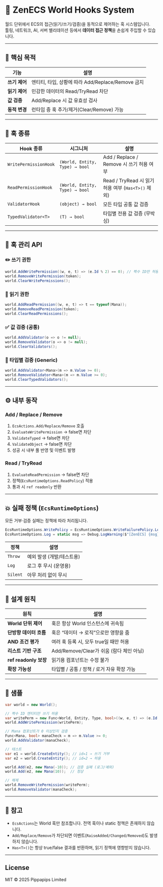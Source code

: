 # 🧩 ZenECS World Hooks System

월드 단위에서 ECS의 접근(읽기/쓰기/검증)을 동적으로 제어하는 훅 시스템입니다.  
툴링, 네트워크, AI, 서버 밸리데이션 등에서 **데이터 접근 정책**을 손쉽게 주입할 수 있습니다.

---

## 🎯 핵심 목적

| 기능 | 설명 |
|------|------|
| **쓰기 제어** | 엔티티, 타입, 상황에 따라 Add/Replace/Remove 금지 |
| **읽기 제어** | 민감한 데이터의 Read/TryRead 차단 |
| **값 검증** | Add/Replace 시 값 유효성 검사 |
| **동적 변경** | 런타임 중 훅 추가/제거(Clear/Remove) 가능 |

---

## 🔩 훅 종류

| Hook 종류 | 시그니처 | 설명 |
|------------|-----------|------|
| `WritePermissionHook` | `(World, Entity, Type) → bool` | Add / Replace / Remove 시 쓰기 허용 여부 |
| `ReadPermissionHook` | `(World, Entity, Type) → bool` | Read / TryRead 시 읽기 허용 여부 (`Has<T>()` 제외) |
| `ValidatorHook` | `(object) → bool` | 모든 타입 공통 값 검증 |
| `TypedValidator<T>` | `(T) → bool` | 타입별 전용 값 검증 (무박싱) |

---

## 🧱 훅 관리 API

### ✏️ 쓰기 권한
```csharp
world.AddWritePermission((w, e, t) => (e.Id % 2) == 0); // 짝수 ID만 허용
world.RemoveWritePermission(token);
world.ClearWritePermissions();
````

### 👀 읽기 권한

```csharp
world.AddReadPermission((w, e, t) => t == typeof(Mana));
world.RemoveReadPermission(token);
world.ClearReadPermissions();
```

### ✅ 값 검증 (공통)

```csharp
world.AddValidator(o => o != null);
world.RemoveValidator(o => o != null);
world.ClearValidators();
```

### 🧬 타입별 검증 (Generic)

```csharp
world.AddValidator<Mana>(m => m.Value >= 0);
world.RemoveValidator<Mana>(m => m.Value >= 0);
world.ClearTypedValidators();
```

---

## ⚙️ 내부 동작

### Add / Replace / Remove

1. `EcsActions.Add/Replace/Remove` 호출
2. `EvaluateWritePermission` → false면 차단
3. `ValidateTyped` → false면 차단
4. `ValidateObject` → false면 차단
5. 성공 시 내부 풀 반영 및 이벤트 발행

### Read / TryRead

1. `EvaluateReadPermission` → false면 차단
2. 정책(`EcsRuntimeOptions.ReadPolicy`) 적용
3. 통과 시 `ref readonly` 반환

---

## 💥 실패 정책 (`EcsRuntimeOptions`)

모든 거부·검증 실패는 정책에 따라 처리됩니다.

```csharp
EcsRuntimeOptions.WritePolicy = EcsRuntimeOptions.WriteFailurePolicy.Log;
EcsRuntimeOptions.Log = static msg => Debug.LogWarning($"[ZenECS] {msg}");
```

| 정책       | 설명              |
| -------- | --------------- |
| `Throw`  | 예외 발생 (개발/테스트용) |
| `Log`    | 로그 후 무시 (운영용)   |
| `Silent` | 아무 처리 없이 무시     |

---

## 🧭 설계 원칙

| 원칙                  | 설명                              |
| ------------------- | ------------------------------- |
| **World 단위 제어**     | 훅은 항상 World 인스턴스에 귀속됨           |
| **단방향 데이터 흐름**      | 훅은 “데이터 → 로직”으로만 영향을 줌          |
| **AND 조건 평가**       | 여러 훅 등록 시, 모두 true일 때만 허용       |
| **리스트 기반 구조**       | Add/Remove/Clear가 쉬움 (람다 체인 아님) |
| **ref readonly 보장** | 읽기용 컴포넌트는 수정 불가                 |
| **확장 가능성**          | 타입별 / 공통 / 정책 / 로거 자유 확장 가능     |

---

## 🧪 샘플

```csharp
var world = new World();

// 짝수 ID 엔티티만 쓰기 허용
var writePerm = new Func<World, Entity, Type, bool>((w, e, t) => (e.Id & 1) == 0);
world.AddWritePermission(writePerm);

// Mana 컴포넌트가 0 이상인지 검증
Func<Mana, bool> manaCheck = m => m.Value >= 0;
world.AddValidator(manaCheck);

// 테스트
var e1 = world.CreateEntity(); // id=1 → 쓰기 거부
var e2 = world.CreateEntity(); // id=2 → 허용

world.Add(e2, new Mana(-10)); // 검증 실패 (로그/예외)
world.Add(e2, new Mana(10));  // 정상

// 해제
world.RemoveWritePermission(writePerm);
world.RemoveValidator(manaCheck);
```

---

## 🧩 참고

* `EcsActions`는 World 훅만 참조합니다.
  전역 훅이나 static 정책은 존재하지 않습니다.
* `Add/Replace/Remove`가 차단되면 이벤트(`RaiseAdded/Changed/Removed`)도 발생하지 않습니다.
* `Has<T>()`는 항상 true/false 결과를 반환하며, 읽기 정책에 영향받지 않습니다.

---

## License

MIT © 2025 Pippapips Limited
